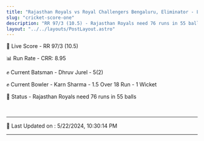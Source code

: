 ```yaml
---
title: "Rajasthan Royals vs Royal Challengers Bengaluru, Eliminator - Live Cricket Score"
slug: "cricket-score-one"
description: "RR 97/3 (10.5) - Rajasthan Royals need 76 runs in 55 balls."
layout: "../../layouts/PostLayout.astro"
---
```


🔴 Live Score - RR 97/3 (10.5)  

📊 Run Rate - CRR: 8.95  

✊ Current Batsman - Dhruv Jurel - 5(2)  

✊ Current Bowler - Karn Sharma - 1.5 Over 18 Run - 1 Wicket  

📑 Status - Rajasthan Royals need 76 runs in 55 balls

<br />

***

📝 Last Updated on : 5/22/2024, 10:30:14 PM

***

